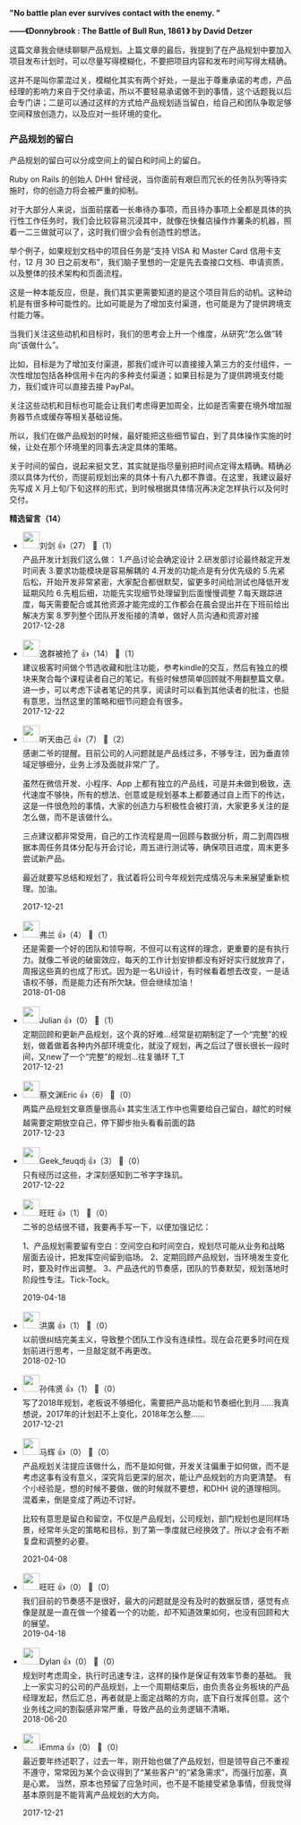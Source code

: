 **"No battle plan ever survives contact with the enemy. "**

**——《Donnybrook : The Battle of Bull Run, 1861 》 by David Detzer**

这篇文章我会继续聊聊产品规划。上篇文章的最后，我提到了在产品规划中要加入项目发布计划时，可以尽量写得模糊化，不要把项目内容和发布时间写得太精确。

这并不是叫你蒙混过关，模糊化其实有两个好处，一是出于尊重承诺的考虑，产品经理的影响力来自于交付承诺，所以不要轻易承诺做不到的事情，这个话题我以后会专门讲；二是可以通过这样的方式给产品规划适当留白，给自己和团队争取足够空间释放创造力，以及应对一些环境的变化。

### 产品规划的留白

产品规划的留白可以分成空间上的留白和时间上的留白。

Ruby on Rails 的创始人 DHH 曾经说，当你面前有艰巨而冗长的任务队列等待实施时，你的创造力将会被严重的抑制。

对于大部分人来说，当面前摆着一长串待办事项，而且待办事项上全都是具体的执行性工作任务时，我们会比较容易沉浸其中，就像在快餐店操作炸薯条的机器，照着一二三做就可以了，这时我们很少会有创造性的想法。

举个例子，如果规划文档中的项目任务是“支持 VISA 和 Master Card 信用卡支付，12 月 30 日之前发布”，我们脑子里想的一定是先去查接口文档、申请资质，以及整体的技术架构和页面流程。

这是一种本能反应，但是，我们其实更需要知道的是这个项目背后的动机。这种动机是有很多种可能性的。比如可能是为了增加支付渠道，也可能是为了提供跨境支付能力等。

当我们关注这些动机和目标时，我们的思考会上升一个维度，从研究“怎么做”转向“该做什么”。

比如，目标是为了增加支付渠道，那我们或许可以直接接入第三方的支付组件，一次性增加包括各种信用卡在内的多种支付渠道；如果目标是为了提供跨境支付能力，我们或许可以直接去接 PayPal。

关注这些动机和目标也可能会让我们考虑得更加周全，比如是否需要在境外增加服务器节点或缓存等相关基础设施。

所以，我们在做产品规划的时候，最好能把这些细节留白，到了具体操作实施的时候，让处在那个环境里的同事去决定具体的策略。

关于时间的留白，说起来挺文艺，其实就是指尽量别把时间点定得太精确。精确必须以具体为代价，而提前规划出来的具体十有八九都不靠谱。在这里，我建议最好先写成 X 月上旬/下旬这样的形式，到时候根据具体情况再决定怎样执行以及何时交付。
<div><strong>精选留言（14）</strong></div><ul>
<li><img src="https://static001.geekbang.org/account/avatar/00/0f/49/10/eadec2c6.jpg" width="30px"><span>刘剑</span> 👍（27） 💬（1）<div>产品开发计划我们这么做：
1.产品讨论会确定设计
2.研发部讨论最终敲定开发时间表
3.要求功能模块是容易解耦的
4.开发的功能点是有分优先级的
5.先紧后松，开始开发非常紧密，大家配合都很默契，留更多时间给测试也降低开发延期风险
6.先粗后细，功能先实现细节处理留到后面慢慢调整
7.每天跟踪进度，每天需要配合或其他资源才能完成的工作都会在晨会提出并在下班前给出解决方案
8.罗列整个团队开发衔接的清单，做好人员沟通和资源对接</div>2017-12-28</li><br/><li><img src="https://static001.geekbang.org/account/avatar/00/0f/c1/d1/15f4ddb2.jpg" width="30px"><span>逸群被抢了</span> 👍（14） 💬（1）<div>建议极客时间做个节选收藏和批注功能，参考kindle的交互，然后有独立的模块来聚合每个课程读者自己的笔记，有些时候想简单回顾就不用翻整篇文章。进一步，可以考虑下读者笔记的共享，阅读时可以看到其他读者的批注，也挺有意思，当然这里的策略和细节问题会有很多。</div>2017-12-22</li><br/><li><img src="https://static001.geekbang.org/account/avatar/00/0f/8e/8b/38b93ca0.jpg" width="30px"><span>听天由己</span> 👍（7） 💬（2）<div>感谢二爷的提醒。目前公司的人问题就是产品线过多，不够专注，因为垂直领域足够细分，业务上涉及面就非常广了。

虽然在微信开发、小程序、App 上都有独立的产品线，可是并未做到极致，迭代速度不够快，所有的想法、创意或是规划基本上都要通过自上而下的传达，这是一件很危险的事情，大家的创造力与积极性会被打消，大家更多关注的是怎么做，而不是该做什么。

三点建议都非常受用，自己的工作流程是周一回顾与数据分析，周二到周四根据本周任务具体分配与开会讨论，周五进行测试等，确保项目进度，周末更多尝试新产品。

最近就要写总结和规划了，我试着将公司今年规划完成情况与未来展望重新梳理。加油。</div>2017-12-21</li><br/><li><img src="https://static001.geekbang.org/account/avatar/00/0f/94/20/abb7bfe3.jpg" width="30px"><span>弗兰</span> 👍（4） 💬（1）<div>还是需要一个好的团队和领导啊，不但可以有这样的理念，更重要的是有执行力。就像二爷说的破窗效应，每天的工作计划安排都没有好好实行就放弃了，周报这些真的也成了形式。因为是一名UI设计，有时候看着想去改变，一是话语权不够，而是能力还有所欠缺。但会继续加油！</div>2018-01-08</li><br/><li><img src="" width="30px"><span>Julian</span> 👍（0） 💬（1）<div>定期回顾和更新产品规划，这个真的好难…经常是初期制定了一个“完整”的规划，做着做着各种内外部环境变化，就没了规划，再之后过了很长很长一段时间，又new了一个“完整”的规划…往复循环 T_T</div>2017-12-21</li><br/><li><img src="https://static001.geekbang.org/account/avatar/00/0f/c0/57/670abf77.jpg" width="30px"><span>蔡文渊Eric</span> 👍（6） 💬（0）<div>两篇产品规划文章质量很高👍
其实生活工作中也需要给自己留白，越忙的时候越需要定期放空自己，停下脚步抬头看看前面的路</div>2017-12-23</li><br/><li><img src="https://static001.geekbang.org/account/avatar/00/0f/83/01/abb7bfe3.jpg" width="30px"><span>Geek_feuqdj</span> 👍（3） 💬（0）<div>只有经历过这些，才深刻感知到二爷字字珠玑。</div>2017-12-22</li><br/><li><img src="https://static001.geekbang.org/account/avatar/00/12/85/bf/5c5e86bb.jpg" width="30px"><span>旺旺</span> 👍（1） 💬（0）<div>二爷的总结很不错，我要再手写一下，以便加强记忆：

1、产品规划需要留有空白：空间空白和时间空白，规划尽可能从业务和战略层面去设计，把发挥空间留到临场。
2、定期回顾产品规划，当环境发生变化时，要及时作出调整。
3、产品迭代的节奏感，团队的节奏默契，规划落地时阶段性专注。Tick-Tock。</div>2019-04-18</li><br/><li><img src="https://static001.geekbang.org/account/avatar/00/0f/95/5a/abb7bfe3.jpg" width="30px"><span>洪廣</span> 👍（1） 💬（0）<div>以前很纠结完美主义，导致整个团队工作没有连续性。现在会花更多时间在规划前进行思考，一旦敲定就不再更改。</div>2018-02-10</li><br/><li><img src="https://static001.geekbang.org/account/avatar/00/0f/7d/78/0181656d.jpg" width="30px"><span>孙伟贤</span> 👍（1） 💬（0）<div>写了2018年规划，老板说不够细化，需要把产品功能和节奏细化到月……我真想说，2017年的计划赶不上变化，2018年怎么整……</div>2017-12-21</li><br/><li><img src="https://static001.geekbang.org/account/avatar/00/0f/e2/4c/2c2704b0.jpg" width="30px"><span>马辉</span> 👍（0） 💬（0）<div>产品规划关注提应该做什么，而不是如何做，开发关注偏重于如何做，而不是考虑这事有没有意义，深究背后更深的层次，能让产品规划的方向更清楚。
有个小经验是，想的时候不要做，做的时候就不要想，和DHH 说的道理相同。混着来，倒是变成了两边不讨好。

比较有意思是留白和留空，不仅是产品规划，公司规划，部门规划也是同样场景，经常年头定的策略和目标，到了第一季度就已经换效了。所以才会有不断复盘和调整的必要。</div>2021-04-08</li><br/><li><img src="https://static001.geekbang.org/account/avatar/00/12/85/bf/5c5e86bb.jpg" width="30px"><span>旺旺</span> 👍（0） 💬（0）<div>我们目前的节奏感不是很好，最大的问题就是没有及时的数据反馈，感觉有点像是就是一直在做一个接着一个的功能，却不知道效果如何，也没有回顾和大的展望。</div>2019-04-18</li><br/><li><img src="https://static001.geekbang.org/account/avatar/00/10/94/ee/8451dfc4.jpg" width="30px"><span>Dylan</span> 👍（0） 💬（0）<div>规划时考虑周全，执行时迅速专注，这样的操作是保证有效率节奏的基础。
我上一家实习的公司的产品规划，上一个周期结束后，由负责各业务板块的产品经理发起，然后汇总，再者就是上面定战略的方向，底下自行发挥创意。这个业务线之间的割裂感非常严重，导致产品的业务逻辑不清晰。</div>2018-06-20</li><br/><li><img src="https://static001.geekbang.org/account/avatar/00/0f/90/c2/42ffa8d9.jpg" width="30px"><span>iEmma</span> 👍（0） 💬（0）<div>最近要年终述职了，过去一年，刚开始也做了产品规划，但是领导自己不重视不遵守，常常因为某个会议得到了“某些客户”的“紧急需求”，而强行加塞，真是心累。
当然，原本也预留了应急时间，也不是不能接受紧急事情，但我觉得基本原则是不能背离产品规划的大方向。
</div>2017-12-21</li><br/>
</ul>
